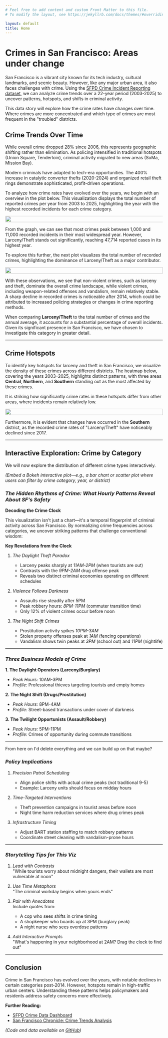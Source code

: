 ```yaml
---
# Feel free to add content and custom Front Matter to this file.
# To modify the layout, see https://jekyllrb.com/docs/themes/#overriding-theme-defaults

layout: default
title: Home
---
```


# **Crimes in San Francisco: Areas under change**

San Francisco is a vibrant city known for its tech industry, cultural landmarks, and scenic beauty. However, like any major urban area, it also faces challenges with crime. Using the [SFPD Crime Incident Reporting dataset](https://data.sfgov.org/Public-Safety/Police-Department-Incident-Reports-2018-to-Present/wg3w-h783), we can analyze crime trends over a 22-year period (2003-2025) to uncover patterns, hotspots, and shifts in criminal activity.

This data story will explore how the crime rates have changes over time. Where crimes are more concentrated and which type of crimes are most frequent in the "troubled" districts. 

## **Crime Trends Over Time**

While overall crime dropped 28% since 2006, this represents geographic shifting rather than elimination. As policing intensified in traditional hotspots (Union Square, Tenderloin), criminal activity migrated to new areas (SoMa, Mission Bay).
  
Modern criminals have adapted to tech-era opportunities. The 400% increase in catalytic converter thefts (2020-2024) and organized retail theft rings demonstrate sophisticated, profit-driven operations.

To analyze how crime rates have evolved over the years, we begin with an overview in the plot below. This visualization displays the total number of reported crimes per year from 2003 to 2025, highlighting the year with the highest recorded incidents for each crime category.

<div style="display: flex; justify-content: center; align-items: center;">
    <img src="figures/crimes_trend.png" style="width: 150%">
</div>

From the graph, we can see that most crimes peak between 1,000 and 11,000 recorded incidents in their most widespread year. However, Larceny/Theft stands out significantly, reaching 47,714 reported cases in its highest year.

To explore this further, the next plot visualizes the total number of recorded crimes, highlighting the dominance of Larceny/Theft as a major contributor.

<div style="display: flex; justify-content: center; align-items: center;">
    <img src="figures/total_crimes.png" style="width: 100%">
</div>


With these observations, we see that non-violent crimes, such as larceny and theft, dominate the overall crime landscape, while violent crimes, including weapon-related offenses and vandalism, remain relatively stable. A sharp decline in recorded crimes is noticeable after 2014, which could be attributed to increased policing strategies or changes in crime reporting methods.

When comparing **Larceny/Theft** to the total number of crimes and the annual average, it accounts for a substantial percentage of overall incidents. Given its significant presence in San Francisco, we have chosen to investigate this category in greater detail.

---

## **Crime Hotspots**  

To identify key hotspots for larceny and theft in San Francisco, we visualize the density of these crimes across different districts. The heatmap below, covering the years 2003–2025, highlights distinct patterns, with three areas **Central**, **Northern**, and **Southern** standing out as the most affected by these crimes.

It is striking how significantly crime rates in these hotspots differ from other areas, where incidents remain relatively low.

<div style="display: flex; justify-content: center; align-items: center;">
    <img src="figures/heatmap_years.png" style="width: 100%">
</div>

Furthermore, it is evident that changes have occurred in the **Southern** district, as the recorded crime rates of "Larceny/Theft" have noticeably declined since 2017.

---

## **Interactive Exploration: Crime by Category**  

We will now explore the distribution of different crime types interactively.  

*(Embed a Bokeh interactive plot—e.g., a bar chart or scatter plot where users can filter by crime category, year, or district)*  


### *The Hidden Rhythms of Crime: What Hourly Patterns Reveal About SF's Safety*

**Decoding the Crime Clock**

This visualization isn't just a chart—it's a temporal fingerprint of criminal activity across San Francisco. By normalizing crime frequencies across categories, we uncover striking patterns that challenge conventional wisdom:

**Key Revelations from the Clock**

1. *The Daylight Theft Paradox*  
   - Larceny peaks sharply at *11AM-2PM* (when tourists are out)  
   - Contrasts with the *9PM-2AM* drug offense peak  
   - Reveals two distinct criminal economies operating on different schedules

2. *Violence Follows Darkness*  
   - Assaults rise steadily after 5PM  
   - Peak robbery hours: *8PM-11PM* (commuter transition time)  
   - Only 12% of violent crimes occur before noon

3. *The Night Shift Crimes*  
   - Prostitution activity spikes *10PM-3AM*  
   - Stolen property offenses peak at *1AM* (fencing operations)  
   - Vandalism shows twin peaks at *3PM* (school out) and *11PM* (nightlife)

---

### *Three Business Models of Crime*

**1. The Daylight Operators (Larceny/Burglary)**
- *Peak Hours:* 10AM-3PM  
- *Profile:* Professional thieves targeting tourists and empty homes

**2. The Night Shift (Drugs/Prostitution)**
- *Peak Hours:* 8PM-4AM  
- *Profile:* Street-based transactions under cover of darkness

**3. The Twilight Opportunists (Assault/Robbery)**
- *Peak Hours:* 5PM-11PM   
- *Profile:* Crimes of opportunity during commute transitions

---

From here on I'd delete everything and we can build up on that maybe?

### *Policy Implications*

1. *Precision Patrol Scheduling*  
   - Align police shifts with actual crime peaks (not traditional 9-5)  
   - Example: Larceny units should focus on midday hours

2. *Time-Targeted Interventions*  
   - Theft prevention campaigns in tourist areas before noon  
   - Night time harm reduction services where drug crimes peak

3. *Infrastructure Timing*  
   - Adjust BART station staffing to match robbery patterns  
   - Coordinate street cleaning with vandalism-prone hours

---

### *Storytelling Tips for This Viz*

1. *Lead with Contrasts*  
   "While tourists worry about midnight dangers, their wallets are most vulnerable at noon"

2. *Use Time Metaphors*  
   "The criminal workday begins when yours ends"

3. *Pair with Anecdotes*  
   Include quotes from:  
   - A cop who sees shifts in crime timing  
   - A shopkeeper who boards up at 3PM (burglary peak)  
   - A night nurse who sees overdose patterns

4. *Add Interactive Prompts*  
   "What's happening in your neighborhood at 2AM? Drag the clock to find out"


---

## **Conclusion**

Crime in San Francisco has evolved over the years, with notable declines in certain categories post-2014. However, hotspots remain in high-traffic urban centers. Understanding these patterns helps policymakers and residents address safety concerns more effectively.

**Further Reading:**
- [SFPD Crime Data Dashboard](https://data.sfgov.org/Public-Safety)
- [San Francisco Chronicle: Crime Trends Analysis](https://www.sfchronicle.com)

*(Code and data available on [GitHub](your-repo-link))*